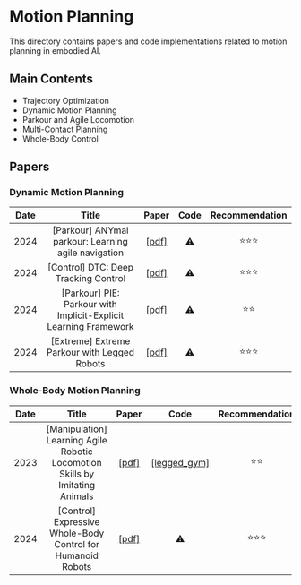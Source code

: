 # Motion Planning

This directory contains papers and code implementations related to motion planning in embodied AI.

## Main Contents

- Trajectory Optimization
- Dynamic Motion Planning
- Parkour and Agile Locomotion
- Multi-Contact Planning
- Whole-Body Control

## Papers

### Dynamic Motion Planning

|Date|Title|Paper|Code|Recommendation|
|:---:|:---:|:---:|:---:|:---:|
|2024|[Parkour] ANYmal parkour: Learning agile navigation|[[pdf]](https://www.science.org/doi/10.1126/scirobotics.adg8394)| ⚠️ |⭐️⭐️⭐️|
|2024|[Control] DTC: Deep Tracking Control|[[pdf]](https://www.science.org/doi/10.1126/scirobotics.adk8149)| ⚠️ |⭐️⭐️⭐️|
|2024|[Parkour] PIE: Parkour with Implicit-Explicit Learning Framework|[[pdf]](https://arxiv.org/abs/2401.00123)| ⚠️ |⭐️⭐️|
|2024|[Extreme] Extreme Parkour with Legged Robots|[[pdf]](https://arxiv.org/abs/2401.00456)| ⚠️ |⭐️⭐️⭐️|

### Whole-Body Motion Planning

|Date|Title|Paper|Code|Recommendation|
|:---:|:---:|:---:|:---:|:---:|
|2023|[Manipulation] Learning Agile Robotic Locomotion Skills by Imitating Animals|[[pdf]](https://arxiv.org/abs/2309.03670)| [[legged_gym]](https://github.com/leggedrobotics/legged_gym) |⭐️⭐️|
|2024|[Control] Expressive Whole-Body Control for Humanoid Robots|[[pdf]](https://arxiv.org/abs/2403.14191)| ⚠️ |⭐️⭐️⭐️|